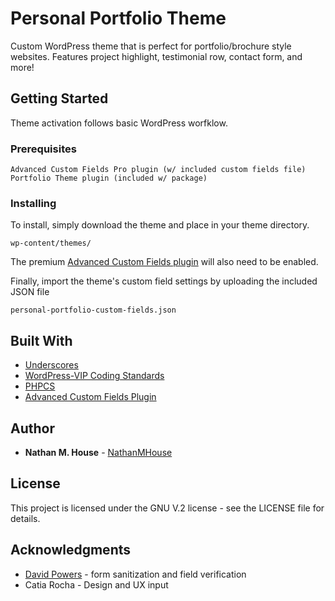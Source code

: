 # Personal Portfolio Theme

Custom WordPress theme that is perfect for portfolio/brochure style websites. Features project highlight, testimonial row, contact form, and more!

## Getting Started

Theme activation follows basic WordPress worfklow.

### Prerequisites

```
Advanced Custom Fields Pro plugin (w/ included custom fields file)
Portfolio Theme plugin (included w/ package)
```

### Installing

To install, simply download the theme and place in your theme directory.

```
wp-content/themes/
```

The premium [Advanced Custom Fields plugin](https://www.advancedcustomfields.com/) will also need to be enabled. 

Finally, import the theme's custom field settings by uploading the included JSON file

```
personal-portfolio-custom-fields.json
```

## Built With

* [Underscores](https://github.com/Automattic/underscores.me)
* [WordPress-VIP Coding Standards](https://github.com/Automattic/VIP-Coding-Standards)
* [PHPCS](https://github.com/squizlabs/PHP_CodeSniffer)
* [Advanced Custom Fields Plugin](https://www.advancedcustomfields.com/)

## Author


* **Nathan M. House** - [NathanMHouse](https://github.com/NathanMHouse)


## License

This project is licensed under the GNU V.2 license - see the LICENSE file for details.

## Acknowledgments

* [David Powers](http://foundationphp.com/) - form sanitization and field verification
* Catia Rocha - Design and UX input